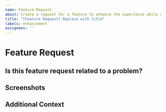 ```yaml
---
name: Feature Request
about: Create a request for a feature to enhance the experience while using Dark Reader.
title: "[Feature Request] Replace with title"
labels: enhancement
assignees: ''
---
```


<!--
  ⚠⚠ Do not delete this issue template! ⚠⚠
  Reported issues must use this template and have all the necessary information provided. Incomplete reports are likely to be ignored and closed.
-->

<!--
  Thank you for taking the time to create a feature request. Ensure that there are no other existing requests for this feature. Also, remember to fill out every section on this request and remove any that are not needed. Finally, place a brief description in the title of this request.
-->

# Feature Request

## Is this feature request related to a problem?
<!-- Provide a clear and concise description of the problem and the solution. -->

## Screenshots
<!-- If applicable, add screenshots to help explain this bug. -->

## Additional Context
<!-- Provide any additional information about this feature request. -->